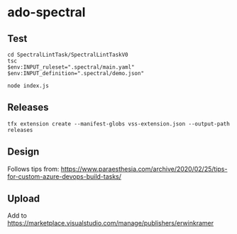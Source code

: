 # ado-spectral

## Test

```
cd SpectralLintTask/SpectralLintTaskV0
tsc
$env:INPUT_ruleset=".spectral/main.yaml"
$env:INPUT_definition=".spectral/demo.json"

node index.js
```

## Releases

```
tfx extension create --manifest-globs vss-extension.json --output-path releases
```

## Design

Follows tips from: https://www.paraesthesia.com/archive/2020/02/25/tips-for-custom-azure-devops-build-tasks/

## Upload

Add to https://marketplace.visualstudio.com/manage/publishers/erwinkramer